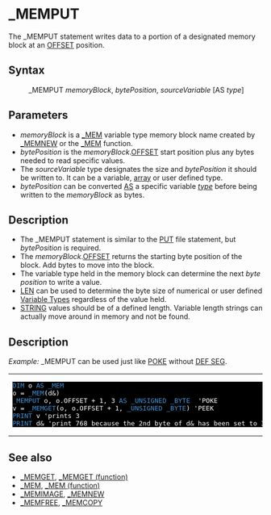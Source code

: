 <style>pre.codeide, pre.outputfixed, .outputcrt0 { background-color: #000 !important; color: #FFF !important; }</style><!DOCTYPE html>
<html class="client-nojs" dir="ltr" lang="en">
<head>
<title>_MEMPUT - QB64 Phoenix Edition Wiki</title>
</head>
<body class="mediawiki ltr sitedir-ltr mw-hide-empty-elt ns-0 ns-subject page-MEMPUT rootpage-MEMPUT skin-vector action-view skin-vector-legacy vector-feature-language-in-header-enabled vector-feature-language-in-main-page-header-disabled vector-feature-language-alert-in-sidebar-disabled vector-feature-sticky-header-disabled vector-feature-sticky-header-edit-disabled vector-feature-table-of-contents-disabled vector-feature-visual-enhancement-next-disabled">
<div class="mw-body" id="content" role="main">
<a id="top"></a>
<h1 class="firstHeading mw-first-heading" id="firstHeading">_MEMPUT</h1>
<div class="vector-body" id="bodyContent">
<div class="mw-body-content mw-content-ltr" dir="ltr" id="mw-content-text" lang="en"><div class="mw-parser-output"><p>The <a class="mw-selflink selflink">_MEMPUT</a> statement writes data to a portion of a designated memory block at an <a href="OFFSET" title="OFFSET">OFFSET</a> position.
</p>
<h2><span class="mw-headline" id="Syntax">Syntax</span></h2>
<dl><dd><a class="mw-selflink selflink">_MEMPUT</a> <i>memoryBlock</i>, <i>bytePosition</i>, <i>sourceVariable</i> [AS <i>type</i>]</dd></dl>
<p>
</p>
<h2><span class="mw-headline" id="Parameters">Parameters</span></h2>
<ul><li><i>memoryBlock</i> is a <a href="MEM" title="MEM">_MEM</a> variable type memory block name created by <a href="MEMNEW" title="MEMNEW">_MEMNEW</a> or the <a href="MEM_(function)" title="MEM (function)">_MEM</a> function.</li>
<li><i>bytePosition</i> is the <i>memoryBlock</i>.<a href="OFFSET" title="OFFSET">OFFSET</a> start position plus any bytes needed to read specific values.</li>
<li>The <i>sourceVariable</i> type designates the size and <i>bytePosition</i> it should be written to. It can be a variable, <a href="Arrays" title="Arrays">array</a> or user defined type.</li>
<li><i>bytePosition</i> can be converted <a href="AS" title="AS">AS</a> a specific variable <i><a href="TYPE" title="TYPE">type</a></i> before being written to the <i>memoryBlock</i> as bytes.</li></ul>
<p>
</p>
<h2><span class="mw-headline" id="Description">Description</span></h2>
<ul><li>The _MEMPUT statement is similar to the <a href="PUT" title="PUT">PUT</a> file statement, but <i>bytePosition</i> is required.</li>
<li>The <i>memoryBlock</i>.<a href="OFFSET" title="OFFSET">OFFSET</a> returns the starting byte position of the block. Add bytes to move into the block.</li>
<li>The variable type held in the memory block can determine the next <i>byte position</i> to write a value.</li>
<li><a href="LEN" title="LEN">LEN</a> can be used to determine the byte size of numerical or user defined <a href="Variable_Types" title="Variable Types">Variable Types</a> regardless of the value held.</li>
<li><a href="STRING" title="STRING">STRING</a> values should be of a defined length. Variable length strings can actually move around in memory and not be found.</li></ul>
<p>
</p>
<h2><span class="mw-headline" id="Description_2">Description</span></h2>
<p><i>Example:</i> _MEMPUT can be used just like <a href="POKE" title="POKE">POKE</a> without <a href="DEF_SEG" title="DEF SEG">DEF SEG</a>.
</p>
<table cellpadding="15px" width="100%">
<tbody><tr>
<td><pre class="codeide"><a href="DIM" title="DIM"><span style="color:#4593D8;">DIM</span></a> o <a href="AS" title="AS"><span style="color:#4593D8;">AS</span></a> <a href="MEM" title="MEM"><span style="color:#4593D8;">_MEM</span></a>
o = <a href="MEM_(function)" title="MEM (function)"><span style="color:#4593D8;">_MEM</span></a>(d&amp;)
<a class="mw-selflink selflink"><span style="color:#4593D8;">_MEMPUT</span></a> o, o.OFFSET + 1, 3 <a href="AS" title="AS"><span style="color:#4593D8;">AS</span></a> <a href="UNSIGNED" title="UNSIGNED"><span style="color:#4593D8;">_UNSIGNED</span></a> <a href="BYTE" title="BYTE"><span style="color:#4593D8;">_BYTE</span></a>  'POKE
v = <a href="MEMGET_(function)" title="MEMGET (function)"><span style="color:#4593D8;">_MEMGET</span></a>(o, o.OFFSET + 1, <a href="UNSIGNED" title="UNSIGNED"><span style="color:#4593D8;">_UNSIGNED</span></a> <a href="BYTE" title="BYTE"><span style="color:#4593D8;">_BYTE</span></a>) 'PEEK
<a href="PRINT" title="PRINT"><span style="color:#4593D8;">PRINT</span></a> v 'prints 3
<a href="PRINT" title="PRINT"><span style="color:#4593D8;">PRINT</span></a> d&amp; 'print 768 because the 2nd byte of d&amp; has been set to 3 or 3 * 256
</pre>
</td></tr></tbody></table>
<p>
</p>
<h2><span class="mw-headline" id="See_also">See also</span></h2>
<ul><li><a href="MEMGET" title="MEMGET">_MEMGET</a>, <a href="MEMGET_(function)" title="MEMGET (function)">_MEMGET (function)</a></li>
<li><a href="MEM" title="MEM">_MEM</a>, <a href="MEM_(function)" title="MEM (function)">_MEM (function)</a></li>
<li><a href="MEMIMAGE" title="MEMIMAGE">_MEMIMAGE</a>, <a href="MEMNEW" title="MEMNEW">_MEMNEW</a></li>
<li><a href="MEMFREE" title="MEMFREE">_MEMFREE</a>, <a href="MEMCOPY" title="MEMCOPY">_MEMCOPY</a></li></ul>
<p>
</p>
<!-- 
NewPP limit report
Cached time: 20240715062406
Cache expiry: 86400
Reduced expiry: false
Complications: [show‐toc]
CPU time usage: 0.045 seconds
Real time usage: 0.068 seconds
Preprocessor visited node count: 165/1000000
Post‐expand include size: 1580/2097152 bytes
Template argument size: 303/2097152 bytes
Highest expansion depth: 3/100
Expensive parser function count: 0/100
Unstrip recursion depth: 0/20
Unstrip post‐expand size: 0/5000000 bytes
-->
<!--
Transclusion expansion time report (%,ms,calls,template)
100.00%   44.450      1 -total
 21.70%    9.646      1 Template:CodeStart
 20.20%    8.978     13 Template:Cl
 10.16%    4.517      1 Template:PageSyntax
  7.43%    3.304     13 Template:Parameter
  6.98%    3.101      1 Template:CodeEnd
  6.80%    3.024      1 Template:PageNavigation
  6.56%    2.917      1 Template:PageSeeAlso
  6.49%    2.883      1 Template:PageParameters
  6.14%    2.730      2 Template:PageDescription
-->
<!-- Saved in parser cache with key qb64pnix_mw19894-mwmb_:pcache:idhash:185-0!canonical and timestamp 20240715062406 and revision id 8716.
 -->
</div>
</div>
</div>
</div>
</body>
</html>